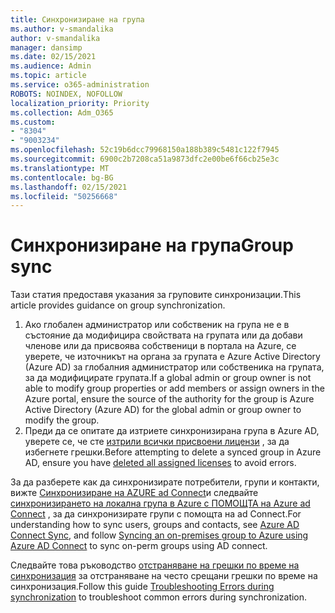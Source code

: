 ```yaml
---
title: Синхронизиране на група
ms.author: v-smandalika
author: v-smandalika
manager: dansimp
ms.date: 02/15/2021
ms.audience: Admin
ms.topic: article
ms.service: o365-administration
ROBOTS: NOINDEX, NOFOLLOW
localization_priority: Priority
ms.collection: Adm_O365
ms.custom:
- "8304"
- "9003234"
ms.openlocfilehash: 52c19b6dcc79968150a188b389c5481c122f7945
ms.sourcegitcommit: 6900c2b7208ca51a9873dfc2e00be6f66cb25e3c
ms.translationtype: MT
ms.contentlocale: bg-BG
ms.lasthandoff: 02/15/2021
ms.locfileid: "50256668"
---
```

# <a name="group-sync"></a><span data-ttu-id="c0e2a-102">Синхронизиране на група</span><span class="sxs-lookup"><span data-stu-id="c0e2a-102">Group sync</span></span>

<span data-ttu-id="c0e2a-103">Тази статия предоставя указания за груповите синхронизации.</span><span class="sxs-lookup"><span data-stu-id="c0e2a-103">This article provides guidance on group synchronization.</span></span>

1. <span data-ttu-id="c0e2a-104">Ако глобален администратор или собственик на група не е в състояние да модифицира свойствата на групата или да добави членове или да присвоява собственици в портала на Azure, се уверете, че източникът на органа за групата е Azure Active Directory (Azure AD) за глобалния администратор или собственика на групата, за да модифицирате групата.</span><span class="sxs-lookup"><span data-stu-id="c0e2a-104">If a global admin or group owner is not able to modify group properties or add members or assign owners in the Azure portal, ensure the source of the authority for the group is Azure Active Directory (Azure AD) for the global admin or group owner to modify the group.</span></span>
2. <span data-ttu-id="c0e2a-105">Преди да се опитате да изтриете синхронизирана група в Azure AD, уверете се, че сте [изтрили всички присвоени лицензи](https://docs.microsoft.com/azure/active-directory/enterprise-users/licensing-group-advanced) , за да избегнете грешки.</span><span class="sxs-lookup"><span data-stu-id="c0e2a-105">Before attempting to delete a synced group in Azure AD, ensure you have [deleted all assigned licenses](https://docs.microsoft.com/azure/active-directory/enterprise-users/licensing-group-advanced) to avoid errors.</span></span>

<span data-ttu-id="c0e2a-106">За да разберете как да синхронизирате потребители, групи и контакти, вижте [Синхронизиране на AZURE ad Connect](https://docs.microsoft.com/azure/active-directory/hybrid/concept-azure-ad-connect-sync-user-and-contacts)и следвайте [синхронизирането на локална група в Azure с ПОМОЩТА на Azure ad Connect](https://docs.microsoft.com/azure/active-directory/hybrid/whatis-hybrid-identity?WT.mc_id=Portal-Microsoft_Azure_Support) , за да синхронизирате групи с помощта на ad Connect.</span><span class="sxs-lookup"><span data-stu-id="c0e2a-106">For understanding how to sync users, groups and contacts, see [Azure AD Connect Sync](https://docs.microsoft.com/azure/active-directory/hybrid/concept-azure-ad-connect-sync-user-and-contacts), and follow [Syncing an on-premises group to Azure using Azure AD Connect](https://docs.microsoft.com/azure/active-directory/hybrid/whatis-hybrid-identity?WT.mc_id=Portal-Microsoft_Azure_Support) to sync on-perm groups using AD connect.</span></span>

<span data-ttu-id="c0e2a-107">Следвайте това ръководство [отстраняване на грешки по време на синхронизация](https://docs.microsoft.com/azure/active-directory/hybrid/tshoot-connect-sync-errors) за отстраняване на често срещани грешки по време на синхронизация.</span><span class="sxs-lookup"><span data-stu-id="c0e2a-107">Follow this guide [Troubleshooting Errors during synchronization](https://docs.microsoft.com/azure/active-directory/hybrid/tshoot-connect-sync-errors) to troubleshoot common errors during synchronization.</span></span>

